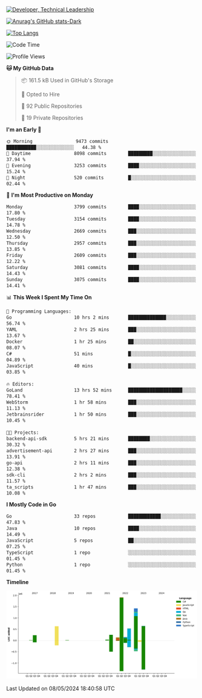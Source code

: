 <div>
  <a href="https://www.linkedin.com/in/arielpineiro/" target="_blank" rel="nofollow noopener noreferrer">
    <img src="https://img.shields.io/badge/-LinkedIn-%230077B5?style=for-the-badge&logo=linkedin&logoColor=white" alt="Developer, Technical Leadership" title="Ariel Piñeiro">
  </a>
</div>

[![Anurag's GitHub stats-Dark](https://github-readme-stats.vercel.app/api?username=arielsrv&show_icons=true&theme=dark#gh-dark-mode-only)](https://github.com/anuraghazra/github-readme-stats#gh-dark-mode-only)

[![Top Langs](https://github-readme-stats.vercel.app/api/top-langs/?username=arielsrv&layout=compact&langs_count=10&theme=dark#gh-dark-mode-only)](https://github.com/anuraghazra/github-readme-stats&theme=dark#gh-dark-mode-only)

<!--START_SECTION:waka-->
![Code Time](http://img.shields.io/badge/Code%20Time-876%20hrs%2050%20mins-blue)

![Profile Views](http://img.shields.io/badge/Profile%20Views-0-blue)

**🐱 My GitHub Data** 

> 📦 161.5 kB Used in GitHub's Storage 
 > 
> 💼 Opted to Hire
 > 
> 📜 92 Public Repositories 
 > 
> 🔑 19 Private Repositories 
 > 
**I'm an Early 🐤** 

```text
🌞 Morning                9473 commits        ███████████░░░░░░░░░░░░░░   44.38 % 
🌆 Daytime                8098 commits        █████████░░░░░░░░░░░░░░░░   37.94 % 
🌃 Evening                3253 commits        ████░░░░░░░░░░░░░░░░░░░░░   15.24 % 
🌙 Night                  520 commits         █░░░░░░░░░░░░░░░░░░░░░░░░   02.44 % 
```
📅 **I'm Most Productive on Monday** 

```text
Monday                   3799 commits        ████░░░░░░░░░░░░░░░░░░░░░   17.80 % 
Tuesday                  3154 commits        ████░░░░░░░░░░░░░░░░░░░░░   14.78 % 
Wednesday                2669 commits        ███░░░░░░░░░░░░░░░░░░░░░░   12.50 % 
Thursday                 2957 commits        ███░░░░░░░░░░░░░░░░░░░░░░   13.85 % 
Friday                   2609 commits        ███░░░░░░░░░░░░░░░░░░░░░░   12.22 % 
Saturday                 3081 commits        ████░░░░░░░░░░░░░░░░░░░░░   14.43 % 
Sunday                   3075 commits        ████░░░░░░░░░░░░░░░░░░░░░   14.41 % 
```


📊 **This Week I Spent My Time On** 

```text
💬 Programming Languages: 
Go                       10 hrs 2 mins       ██████████████░░░░░░░░░░░   56.74 % 
YAML                     2 hrs 25 mins       ███░░░░░░░░░░░░░░░░░░░░░░   13.67 % 
Docker                   1 hr 25 mins        ██░░░░░░░░░░░░░░░░░░░░░░░   08.07 % 
C#                       51 mins             █░░░░░░░░░░░░░░░░░░░░░░░░   04.89 % 
JavaScript               40 mins             █░░░░░░░░░░░░░░░░░░░░░░░░   03.85 % 

🔥 Editors: 
GoLand                   13 hrs 52 mins      ████████████████████░░░░░   78.41 % 
WebStorm                 1 hr 58 mins        ███░░░░░░░░░░░░░░░░░░░░░░   11.13 % 
Jetbrainsrider           1 hr 50 mins        ███░░░░░░░░░░░░░░░░░░░░░░   10.45 % 

🐱‍💻 Projects: 
backend-api-sdk          5 hrs 21 mins       ████████░░░░░░░░░░░░░░░░░   30.32 % 
advertisement-api        2 hrs 27 mins       ███░░░░░░░░░░░░░░░░░░░░░░   13.91 % 
go-api                   2 hrs 11 mins       ███░░░░░░░░░░░░░░░░░░░░░░   12.38 % 
sdk-cli                  2 hrs 2 mins        ███░░░░░░░░░░░░░░░░░░░░░░   11.57 % 
ta_scripts               1 hr 47 mins        ███░░░░░░░░░░░░░░░░░░░░░░   10.08 % 
```

**I Mostly Code in Go** 

```text
Go                       33 repos            ████████████░░░░░░░░░░░░░   47.83 % 
Java                     10 repos            ████░░░░░░░░░░░░░░░░░░░░░   14.49 % 
JavaScript               5 repos             ██░░░░░░░░░░░░░░░░░░░░░░░   07.25 % 
TypeScript               1 repo              ░░░░░░░░░░░░░░░░░░░░░░░░░   01.45 % 
Python                   1 repo              ░░░░░░░░░░░░░░░░░░░░░░░░░   01.45 % 
```



**Timeline**

![Lines of Code chart](https://raw.githubusercontent.com/arielsrv/arielsrv/main/assets/bar_graph.png)


 Last Updated on 08/05/2024 18:40:58 UTC
<!--END_SECTION:waka-->
